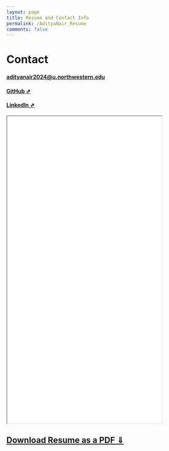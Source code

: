 ```yaml
---
layout: page
title: Resume and Contact Info
permalink: /AdityaNair_Resume
comments: false
---
```


# Contact

#### [adityanair2024@u.northwestern.edu](adityanair2024@u.northwestern.edu)

#### [GitHub ⇗](https://github.com/gogiputtar)

#### [LinkedIn ⇗](https://www.linkedin.com/in/aditya-nair-33b166203/) 

<iframe src="_pages/AdityaNair_Resume_Dec2023.pdf" width="80%" height="800px">
</iframe>

## [Download Resume as a PDF ⇓](AdityaNair_Resume_Dec2023.pdf)

